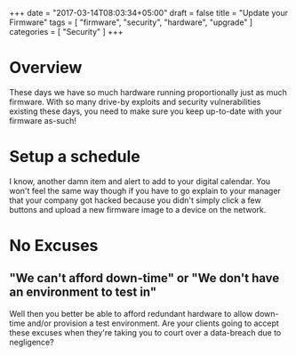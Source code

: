 +++
date = "2017-03-14T08:03:34+05:00"
draft = false
title = "Update your Firmware"
tags = [ "firmware", "security", "hardware", "upgrade" ]
categories = [ "Security" ]
+++

# Overview

These days we have so much hardware running proportionally just as much firmware. With so many drive-by exploits and security vulnerabilities existing these days, you need to make sure you keep up-to-date with your firmware as-such!

# Setup a schedule

I know, another damn item and alert to add to your digital calendar. You won't feel the same way though if you have to go explain to your manager that your company got hacked because you didn't simply click a few buttons and upload a new firmware image to a device on the network.

# No Excuses

## "We can't afford down-time" or "We don't have an environment to test in"

Well then you better be able to afford redundant hardware to allow down-time and/or provision a test environment. Are your clients going to accept these excuses when they're taking you to court over a data-breach due to negligence?

